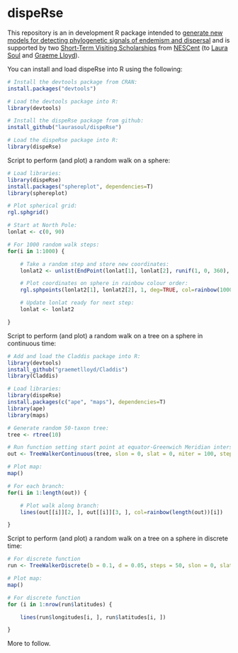 dispeRse
========

This repository is an in development R package intended to [generate new models for detecting phylogenetic signals of endemism and dispersal](http://www.nescent.org/science/awards_summary.php?id=481) and is supported by two [Short-Term Visiting Scholarships](http://www.nescent.org/dir/visiting_scholar.php?type=Short-term%20Visitor) from [NESCent](http://www.nescent.org/) (to [Laura Soul](https://github.com/laurasoul) and [Graeme Lloyd](https://github.com/graemetlloyd)).

You can install and load dispeRse into R using the following:

```r
# Install the devtools package from CRAN:
install.packages("devtools")

# Load the devtools package into R:
library(devtools)

# Install the dispeRse package from github:
install_github("laurasoul/dispeRse")

# Load the dispeRse package into R:
library(dispeRse)
```

Script to perform (and plot) a random walk on a sphere:

```r
# Load libraries:
library(dispeRse)
install.packages("sphereplot", dependencies=T)
library(sphereplot)

# Plot spherical grid:
rgl.sphgrid()

# Start at North Pole:
lonlat <- c(0, 90)

# For 1000 random walk steps:
for(i in 1:1000) {

	# Take a random step and store new coordinates:
	lonlat2 <- unlist(EndPoint(lonlat[1], lonlat[2], runif(1, 0, 360), abs(rnorm(1, 0, 100)))[c(1, 2)])

	# Plot coordinates on sphere in rainbow colour order:
	rgl.sphpoints(lonlat2[1], lonlat2[2], 1, deg=TRUE, col=rainbow(1000)[i], cex=2)

	# Update lonlat ready for next step:
	lonlat <- lonlat2

}
```

Script to perform (and plot) a random walk on a tree on a sphere in continuous time:

```r
# Add and load the Claddis package into R:
library(devtools)
install_github("graemetlloyd/Claddis")
library(Claddis)

# Load libraries:
library(dispeRse)
install.packages(c("ape", "maps"), dependencies=T)
library(ape)
library(maps)

# Generate random 50-taxon tree:
tree <- rtree(10)

# Run function setting start point at equator-Greenwich Meridian intersection:
out <- TreeWalkerContinuous(tree, slon = 0, slat = 0, niter = 100, steplengthmean = 0, steplengthsd = 1000)

# Plot map:
map()

# For each branch:
for(i in 1:length(out)) {

	# Plot walk along branch:
	lines(out[[i]][2, ], out[[i]][3, ], col=rainbow(length(out))[i])

}
```

Script to perform (and plot) a random walk on a tree on a sphere in discrete time:

```r
# For discrete function
run <- TreeWalkerDiscrete(b = 0.1, d = 0.05, steps = 50, slon = 0, slat = 0, steplengthsd = 100)

# Plot map:
map()

# For discrete function
for (i in 1:nrow(run$latitudes) {

    lines(run$longitudes[i, ], run$latitudes[i, ])

}
```

More to follow.
